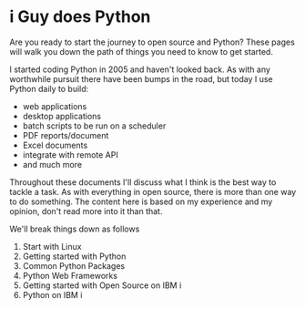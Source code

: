 # i Guy does Python

Are you ready to start the journey to open source and Python? These pages will walk you down the path of things you need to know to get started.

I started coding Python in 2005 and haven't looked back. As with any worthwhile pursuit there have been bumps in the road, but today I use Python daily to build:

* web applications
* desktop applications
* batch scripts to be run on a scheduler
* PDF reports/document
* Excel documents
* integrate with remote API
* and much more

Throughout these documents I'll discuss what I think is the best way to tackle a task. As with everything in open source, there is more than one way to do something. The content here is based on my experience and my opinion, don't read more into it than that.

We'll break things down as follows

1. Start with Linux
2. Getting started with Python
3. Common Python Packages
4. Python Web Frameworks
5. Getting started with Open Source on IBM i
6. Python on IBM i


